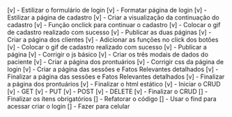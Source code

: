 [v] - Estilizar o formulário de login
[v] - Formatar página de login
[v] - Estilizar a página de cadastro
[v] - Criar a visualização da continuação do cadastro
[v] - Função onclick para continuar o cadastro
[v] - Colocar o gif de cadastro realizado com sucesso
[v] - Publicar as duas páginas
[v] - Criar a página dos clientes
[v] - Adicionar as funções no click dos botões
[v] - Colocar o gif de cadastro realizado com sucesso
[v] - Publicar a página
[v] - Corrigir o js básico
[v] - Criar os três modais de dados do paciente
[v] - Criar a página dos prontuários
[v] - Corrigir css da página de login
[v] - Criar a página das sessões e Fatos Relevantes detalhados
[v] - Finalizar a página das sessões e Fatos Relevantes detalhados
[v] - Finalizar a página dos prontuários
[v] - Finalizar o html estático
[v] - Iniciar o CRUD
[v] - GET
[v] - PUT
[v] - POST
[v] - DELETE
[v] - Finalizar o CRUD
[] - Finalizar os ítens obrigatórios
[] - Refatorar o código
[] - Usar o find para acessar criar o login
[] - Fazer para celular